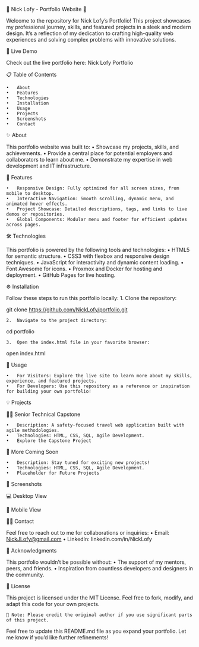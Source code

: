 🌟 Nick Lofy - Portfolio Website 🌟

Welcome to the repository for Nick Lofy’s Portfolio! This project showcases my professional journey, skills, and featured projects in a sleek and modern design. It’s a reflection of my dedication to crafting high-quality web experiences and solving complex problems with innovative solutions.

🚀 Live Demo

Check out the live portfolio here: Nick Lofy Portfolio

📋 Table of Contents

	•	About
	•	Features
	•	Technologies
	•	Installation
	•	Usage
	•	Projects
	•	Screenshots
	•	Contact

✨ About

This portfolio website was built to:
	•	Showcase my projects, skills, and achievements.
	•	Provide a central place for potential employers and collaborators to learn about me.
	•	Demonstrate my expertise in web development and IT infrastructure.

🎯 Features

	•	Responsive Design: Fully optimized for all screen sizes, from mobile to desktop.
	•	Interactive Navigation: Smooth scrolling, dynamic menu, and animated hover effects.
	•	Project Showcase: Detailed descriptions, tags, and links to live demos or repositories.
	•	Global Components: Modular menu and footer for efficient updates across pages.

🛠️ Technologies

This portfolio is powered by the following tools and technologies:
	•	HTML5 for semantic structure.
	•	CSS3 with flexbox and responsive design techniques.
	•	JavaScript for interactivity and dynamic content loading.
	•	Font Awesome for icons.
	•	Proxmox and Docker for hosting and deployment.
	•	GitHub Pages for live hosting.

⚙️ Installation

Follow these steps to run this portfolio locally:
	1.	Clone the repository:

git clone https://github.com/NickLofy/portfolio.git


	2.	Navigate to the project directory:

cd portfolio


	3.	Open the index.html file in your favorite browser:

open index.html

📖 Usage

	•	For Visitors: Explore the live site to learn more about my skills, experience, and featured projects.
	•	For Developers: Use this repository as a reference or inspiration for building your own portfolio!

💡 Projects

🧑‍🚀 Senior Technical Capstone

	•	Description: A safety-focused travel web application built with agile methodologies.
	•	Technologies: HTML, CSS, SQL, Agile Development.
	•	Explore the Capstone Project

🎨 More Coming Soon

	•	Description: Stay tuned for exciting new projects!
	•	Technologies: HTML, CSS, SQL, Agile Development.
	•	Placeholder for Future Projects

📸 Screenshots

💻 Desktop View

📱 Mobile View

👨‍💻 Contact

Feel free to reach out to me for collaborations or inquiries:
	•	Email: NickJLofy@gmail.com
	•	LinkedIn: linkedin.com/in/NickLofy

🌟 Acknowledgments

This portfolio wouldn’t be possible without:
	•	The support of my mentors, peers, and friends.
	•	Inspiration from countless developers and designers in the community.

🔗 License

This project is licensed under the MIT License. Feel free to fork, modify, and adapt this code for your own projects.

	🚧 Note: Please credit the original author if you use significant parts of this project.

Feel free to update this README.md file as you expand your portfolio. Let me know if you’d like further refinements!